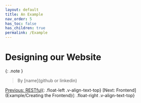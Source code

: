 ```yaml
---
layout: default
title: An Example
nav_order: 5
has_toc: false
has_children: true
permalink: /Example
---
```


# Designing our Website
{: .note }
> By [name](github or linkedin)

[Previous: RESTful](Backend/RESTful){: .float-left .v-align-text-top}
[Next: Frontend](Example/Creating the Frontend){: .float-right .v-align-text-top}
